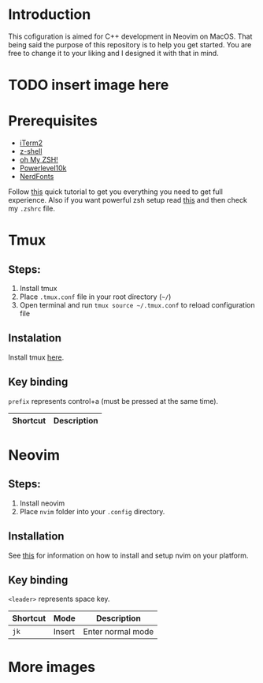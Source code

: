 # Introduction
This cofiguration is aimed for C++ development in Neovim on MacOS. That being said the purpose of this repository is to help you get started. You are free to change it to your liking and I designed it with that in mind.

# TODO insert image here

# Prerequisites
* [iTerm2](https://iterm2.com)
* [z-shell](http://zsh.sourceforge.net)
* [oh My ZSH!](https://ohmyz.sh)
* [Powerlevel10k](https://github.com/romkatv/powerlevel10k)
* [NerdFonts](https://github.com/ryanoasis/nerd-fonts#--)

Follow [this](https://gist.github.com/GLMeece/4b51037daa0d6b83256f80b560246f38) quick tutorial to get you everything you need to get full experience.
Also if you want powerful zsh setup read [this](https://dev.to/abdfnx/oh-my-zsh-powerlevel10k-cool-terminal-1no0) and then check my `.zshrc` file.

# Tmux 
## Steps:
1. Install tmux
2. Place `.tmux.conf` file in your root directory (`~/`)
3. Open terminal and run `tmux source ~/.tmux.conf` to reload configuration file

## Instalation
Install tmux [here](https://github.com/tmux/tmux/wiki/Installing).

## Key binding
`prefix` represents control+a (must be pressed at the same time).

| Shortcut | Description |
|---|---|
 
# Neovim
## Steps:
1. Install neovim
2. Place `nvim` folder into your `.config` directory.

## Installation
See [this](https://github.com/jdhao/nvim-config/blob/master/docs/README.md) for information on how to install and setup nvim on your platform. 

## Key binding
`<leader>` represents space key.

| Shortcut | Mode | Description |
|---|---|---|
| `jk` | Insert | Enter normal mode

# More images



